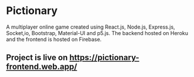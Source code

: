 # Pictionary

A multiplayer online game created using React.js, Node.js, Express.js, Socket,io, Bootstrap, Material-UI and p5.js. The backend hosted on Heroku and the frontend is hosted on Firebase.

## Project is live on https://pictionary-frontend.web.app/